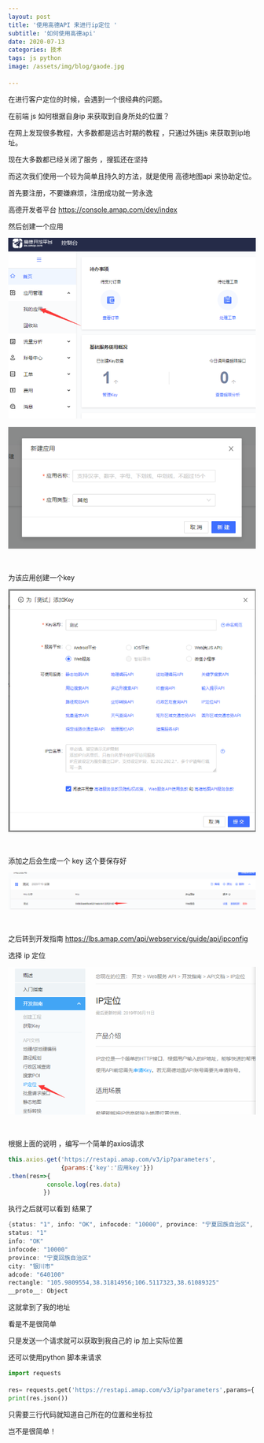 ```yaml
---
layout: post
title: '使用高德API 来进行ip定位 '
subtitle: '如何使用高德api'
date: 2020-07-13
categories: 技术
tags: js python 
image: /assets/img/blog/gaode.jpg

---
```


在进行客户定位的时候，会遇到一个很经典的问题。

在前端 js 如何根据自身ip 来获取到自身所处的位置？

在网上发现很多教程，大多数都是远古时期的教程 ，只通过外链js 来获取到ip地址。

现在大多数都已经关闭了服务 ，搜狐还在坚持 

而这次我们使用一个较为简单且持久的方法，就是使用 高德地图api 来协助定位。

首先要注册，不要嫌麻烦，注册成功就一劳永逸

 高德开发者平台 https://console.amap.com/dev/index

然后创建一个应用

![创建应用](/assets/img/gaode/创建应用.png)
<br/>

![应用姓名](/assets/img/gaode/应用姓名.png)

<br/>

为该应用创建一个key

![添加key](/assets/img/gaode/添加key.png)

<br/>

添加之后会生成一个 key 这个要保存好

![记录key](/assets/img/gaode/记录key.png)

<br/>

之后转到开发指南 https://lbs.amap.com/api/webservice/guide/api/ipconfig

选择 ip 定位 

![ip指南](/assets/img/gaode/ip指南.png)

<br/>

根据上面的说明 ，编写一个简单的axios请求

```javascript
this.axios.get('https://restapi.amap.com/v3/ip?parameters',
               {params:{'key':'应用key'}})
.then(res=>{
           console.log(res.data)
          })
```

执行之后就可以看到 结果了

```powershell
{status: "1", info: "OK", infocode: "10000", province: "宁夏回族自治区", city: "银川市", …}
status: "1"
info: "OK"
infocode: "10000"
province: "宁夏回族自治区"
city: "银川市"
adcode: "640100"
rectangle: "105.9809554,38.31814956;106.5117323,38.61089325"
__proto__: Object
```

这就拿到了我的地址 

看是不是很简单 

只是发送一个请求就可以获取到我自己的 ip 加上实际位置

还可以使用python 脚本来请求 

```python
import requests

res= requests.get('https://restapi.amap.com/v3/ip?parameters',params={'key':'c8165322c2c48892f90ccda1aef617cf'})
print(res.json())
```

只需要三行代码就知道自己所在的位置和坐标拉 

岂不是很简单！